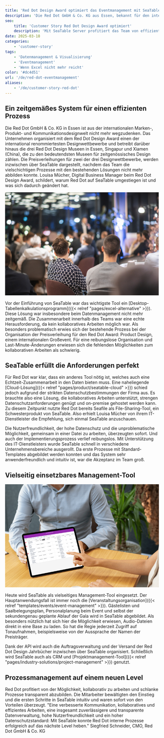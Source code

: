 ```yaml
---
title: 'Red Dot Design Award optimiert das Eventmanagement mit SeaTable'
description: 'Die Red Dot GmbH & Co. KG aus Essen, bekannt für den international renommierten Red Dot Design Award, hat sein Event- und Auftragsmanagement mit revolutioniert und optimiert. Mit SeaTable Server profitiert das Team von transparenten, effizienten und kollaborativen Workflows und einer DSGVO-konformen Datenverwaltung.'
seo:
    title: 'Customer Story Red Dot Design Award optimiert'
    description: 'Mit SeaTable Server profitiert das Team von effizienten und kollaborativen Workflows und einer DSGVO-konformen Datenverwaltung.'
date: 2025-03-18
categories:
    - 'customer-story'
tags:
    - 'Datenmanagement & Visualisierung'
    - 'Eventmanagement'
    - 'Wenn Excel nicht mehr reicht'
color: '#dc4d51'
url: '/de/red-dot-eventmanagement'
aliases:
    - '/de/customer-story-red-dot'
---
```


## Ein zeitgemäßes System für einen effizienten Prozess

Die Red Dot GmbH & Co. KG in Essen ist aus der internationalen Marken-, Produkt- und Kommunikationsdesignwelt nicht mehr wegzudenken. Das Unternehmen organisiert mit dem Red Dot Design Award einen der international renommiertesten Designwettbewerbe und betreibt darüber hinaus die drei Red Dot Design Museen in Essen, Singapur und Xiamen (China), die zu den bedeutendsten Museen für zeitgenössisches Design zählen. Die Preisverleihungen für zwei der drei Designwettbewerbe, werden inzwischen über SeaTable dargestellt, nachdem das Team die vielschichtigen Prozesse mit den bestehenden Lösungen nicht mehr abbilden konnte. Louisa Mücher, Digital Business Manager beim Red Dot Design Award, schildert, warum Red Dot auf SeaTable umgestiegen ist und was sich dadurch geändert hat.

![Bild Red Dot Veranstaltung](Blog_reddot_I1.jpg)

Vor der Einführung von SeaTable war das wichtigste Tool ein [Desktop-Tabellenkalkulationsprogramm]({{< relref "pages/excel-alternative" >}}). Diese Lösung war insbesondere beim Datenmanagement nicht mehr zeitgemäß. Die Zusammenarbeit innerhalb des Teams war eine echte Herausforderung, da kein kollaboratives Arbeiten möglich war. Als besonders problematisch erwies sich der bestehende Prozess bei der Organisation der Preisverleihung für den Red Dot Award: Product Design, einem internationalen Großevent. Für eine reibungslose Organisation und Last-Minute-Änderungen erwiesen sich die fehlenden Möglichkeiten zum kollaborativen Arbeiten als schwierig.

## SeaTable erfüllt die Anforderungen perfekt

Für Red Dot war klar, dass ein anderes Tool nötig ist, welches auch eine Echtzeit-Zusammenarbeit in den Daten bieten muss. Eine naheliegende [Cloud-Lösung]({{< relref "pages/product/seatable-cloud" >}}) schied jedoch aufgrund der strikten Datenschutzbestimmungen der Firma aus. Es brauchte also eine Lösung, die kollaboratives Arbeiten unterstützt, strengen Datenschutzanforderungen genügt und on-premise gehostet werden kann. Zu diesem Zeitpunkt nutzte Red Dot bereits Seafile als File-Sharing-Tool, ein Schwesterprodukt von SeaTable. Also erhielt Louisa Mücher von ihrem IT-Dienstleister die Empfehlung, sich einmal SeaTable anzuschauen.

Die Nutzerfreundlichkeit, der hohe Datenschutz und die unproblematische Möglichkeit, gemeinsam in einer Datei zu arbeiten, überzeugten sofort. Und auch der Implementierungsprozess verlief reibungslos. Mit Unterstützung des IT-Dienstleisters wurde SeaTable schnell in verschiedene Unternehmensbereiche ausgerollt. Da erste Prozesse mit Standard-Templates abgebildet werden konnten und das System sehr anwenderfreundlich und intuitiv ist, war die Akzeptanz im Team groß.

## Vielseitig einsetzbares Management-Tool

![Tablet mit SeaTable Tabelle](3-SeaTable-erfuellt-die-Anforderungen-perfekt-1.jpg)

Heute wird SeaTable als vielseitiges Management-Tool eingesetzt. Der Hauptanwendungsfall ist immer noch die [Veranstaltungsorganisation]({{< relref "templates/events/event-management" >}}). Gästelisten und Saalbelegungsplan, Personalplanung beim Event und selbst der sekundengenau geplante Ablauf der Gala wird in SeaTable abgebildet. Als besonders nützlich hat sich hier die Möglichkeit erwiesen, Audio-Dateien direkt in eine Base zu laden. So hat die Regie jederzeit Zugriff auf Tonaufnahmen, beispielsweise von der Aussprache der Namen der Preisträger.

Dank der API wird auch die Auftragsverwaltung und der Versand der Red Dot Design Jahrbücher inzwischen über SeaTable organisiert. Schließlich wird SeaTable auch als CRM und [Projektmanagement-Tool]({{< relref "pages/industry-solutions/project-management" >}}) genutzt.

## Prozessmanagement auf einem neuen Level

Red Dot profitiert von der Möglichkeit, kollaborativ zu arbeiten und schlanke Prozesse transparent abzubilden. Die Mitarbeiter bewältigten den Einstieg und die ersten Schritte in SeaTable intuitiv und waren sofort von den Vorteilen überzeugt. "Eine verbesserte Kommunikation, kollaboratives und effizientes Arbeiten, eine insgesamt zuverlässigere und transparente Datenverwaltung, hohe Nutzerfreundlichkeit und ein hoher Datenschutzstandard: Mit SeaTable konnte Red Dot interne Prozesse erfolgreich auf das nächste Level heben." Siegfried Schneider, CMO, Red Dot GmbH & Co. KG
